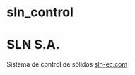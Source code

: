 sln_control
===========
<h1>SLN S.A.</h1>
Sistema de control de sólidos <a href="http://sln-ec.com">sln-ec.com</a>